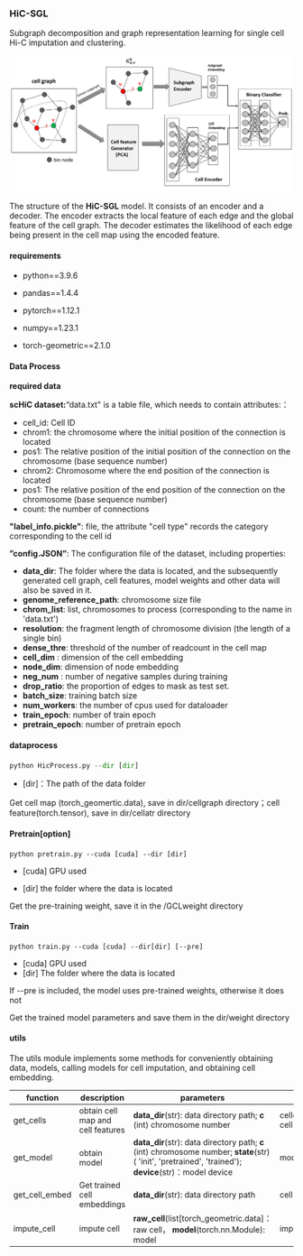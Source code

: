 ### HiC-SGL

Subgraph decomposition and graph representation learning for single cell Hi-C imputation and clustering.

![model](model.png)

The structure of the **HiC-SGL** model. It consists of an encoder and a decoder. The encoder extracts the local feature of each edge and the global feature of the cell graph. The decoder estimates the likelihood of each edge being present in the cell map using the encoded feature.



#### requirements

* python==3.9.6
* pandas==1.4.4
* pytorch==1.12.1
* numpy==1.23.1

* torch-geometric==2.1.0



#### Data Process

**required data**

**scHiC dataset:**“data.txt" is a table file, which needs to contain attributes:：

* cell_id: Cell ID
* chrom1: the chromosome where the initial position of the connection is located
* pos1: The relative position of the initial position of the connection on the chromosome (base sequence number)
* chrom2: Chromosome where the end position of the connection is located
* pos1: The relative position of the end position of the connection on the chromosome (base sequence number)
* count: the number of connections



**"label_info.pickle"**: file, the attribute "cell type" records the category corresponding to the cell id

**”config.JSON”**: The configuration file of the dataset, including properties:

* **data_dir**: The folder where the data is located, and the subsequently generated cell graph, cell features, model weights and other data will also be saved in it.
* **genome_reference_path**: chromosome size file
* **chrom_list**: list, chromosomes to process (corresponding to the name in 'data.txt')
* **resolution**: the fragment length of chromosome division (the length of a single bin)
* **dense_thre**: threshold of the number of readcount in the cell map
* **cell_dim** : dimension of the cell embedding
* **node_dim**: dimension of node embedding
* **neg_num** : number of negative samples during training
* **drop_ratio**: the proportion of edges to mask as test set.
* **batch_size**:  training batch size
* **num_workers**: the number of cpus used for dataloader
* **train_epoch**: number of train epoch 
* **pretrain_epoch**: number of pretrain epoch



#### dataprocess

```python
python HicProcess.py --dir [dir]
```

* [dir]：The path of the data folder

Get cell map (torch_geomertic.data), save in dir/cellgraph directory；cell feature(torch.tensor), save in dir/cellatr directory



#### Pretrain[option]

```
python pretrain.py --cuda [cuda] --dir [dir]
```

* [cuda] GPU used

* [dir] the folder where the data is located

Get the pre-training weight, save it in the /GCLweight directory



#### Train

```
python train.py --cuda [cuda] --dir[dir] [--pre]
```

* [cuda] GPU used
* [dir] The folder where the data is located

If --pre is included, the model uses pre-trained weights, otherwise it does not

Get the trained model parameters and save them in the dir/weight directory



#### utils

The utils module implements some methods for conveniently obtaining data, models, calling models for cell imputation, and obtaining cell embedding.

| function         |description                              | parameters                                                         | return                                                        |
| -------------- | --------------------------------- | ------------------------------------------------------------ | ----------------------------------------------------------- |
| get_cells      | obtain cell map and cell features | **data_dir**(str): data directory path; **c** (int) chromosome number | cellgraph(list[torch_geometric.data]), cell feature(tensor) |
| get_model      | obtain model                      | **data_dir**(str): data directory path;  **c** (int) chromosome number; **state**(str)( 'init', 'pretrained', 'trained'); **device**(str)：model device | model (torch.nn.Module)                                     |
| get_cell_embed | Get trained cell embeddings       | **data_dir**(str): data directory path                       | cell embed (numpy.array)                                    |
| impute_cell    | impute cell                       | **raw_cell**(list[torch_geometric.data]：raw cell， **model**(torch.nn.Module): model | imputed cell(torch.tensor)                                  |





